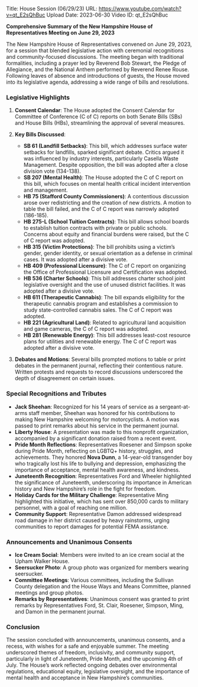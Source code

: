 Title: House Session (06/29/23)
URL: https://www.youtube.com/watch?v=qt_E2sQhBuc
Upload Date: 2023-06-30
Video ID: qt_E2sQhBuc

**Comprehensive Summary of the New Hampshire House of Representatives Meeting on June 29, 2023**

The New Hampshire House of Representatives convened on June 29, 2023, for a session that blended legislative action with ceremonial recognitions and community-focused discussions. The meeting began with traditional formalities, including a prayer led by Reverend Bob Stewart, the Pledge of Allegiance, and the National Anthem performed by Reverend Renee Rouse. Following leaves of absence and introductions of guests, the House moved into its legislative agenda, addressing a wide range of bills and resolutions.

### Legislative Highlights
1. **Consent Calendar**: The House adopted the Consent Calendar for Committee of Conference (C of C) reports on both Senate Bills (SBs) and House Bills (HBs), streamlining the approval of several measures.
   
2. **Key Bills Discussed**:
   - **SB 61 (Landfill Setbacks)**: This bill, which addresses surface water setbacks for landfills, sparked significant debate. Critics argued it was influenced by industry interests, particularly Casella Waste Management. Despite opposition, the bill was adopted after a close division vote (134-138).
   - **SB 207 (Mental Health)**: The House adopted the C of C report on this bill, which focuses on mental health critical incident intervention and management.
   - **HB 75 (Stafford County Commissioners)**: A contentious discussion arose over redistricting and the creation of new districts. A motion to table the bill failed, and the C of C report was narrowly adopted (186-185).
   - **HB 275-L (School Tuition Contracts)**: This bill allows school boards to establish tuition contracts with private or public schools. Concerns about equity and financial burdens were raised, but the C of C report was adopted.
   - **HB 315 (Victim Protections)**: The bill prohibits using a victim’s gender, gender identity, or sexual orientation as a defense in criminal cases. It was adopted after a divisive vote.
   - **HB 409 (Professional Licensure)**: The C of C report on organizing the Office of Professional Licensure and Certification was adopted.
   - **HB 536 (Charter Schools)**: This bill addresses charter school joint legislative oversight and the use of unused district facilities. It was adopted after a divisive vote.
   - **HB 611 (Therapeutic Cannabis)**: The bill expands eligibility for the therapeutic cannabis program and establishes a commission to study state-controlled cannabis sales. The C of C report was adopted.
   - **HB 221 (Agricultural Land)**: Related to agricultural land acquisition and game cameras, the C of C report was adopted.
   - **HB 281 (Renewable Energy)**: This bill addresses least-cost resource plans for utilities and renewable energy. The C of C report was adopted after a divisive vote.

3. **Debates and Motions**: Several bills prompted motions to table or print debates in the permanent journal, reflecting their contentious nature. Written protests and requests to record discussions underscored the depth of disagreement on certain issues.

### Special Recognitions and Tributes
- **Jack Sheehan**: Recognized for his 14 years of service as a sergeant-at-arms staff member, Sheehan was honored for his contributions to making New Hampshire welcoming for motorcyclists. A motion was passed to print remarks about his service in the permanent journal.
- **Liberty House**: A presentation was made to this nonprofit organization, accompanied by a significant donation raised from a recent event.
- **Pride Month Reflections**: Representatives Roesener and Simpson spoke during Pride Month, reflecting on LGBTQ+ history, struggles, and achievements. They honored **Nova Dunn**, a 14-year-old transgender boy who tragically lost his life to bullying and depression, emphasizing the importance of acceptance, mental health awareness, and kindness.
- **Juneteenth Recognition**: Representatives Ford and Wheeler highlighted the significance of Juneteenth, underscoring its importance in American history and New Hampshire’s role in the fight for freedom.
- **Holiday Cards for the Military Challenge**: Representative Ming highlighted this initiative, which has sent over 850,000 cards to military personnel, with a goal of reaching one million.
- **Community Support**: Representative Damon addressed widespread road damage in her district caused by heavy rainstorms, urging communities to report damages for potential FEMA assistance.

### Announcements and Unanimous Consents
- **Ice Cream Social**: Members were invited to an ice cream social at the Upham Walker House.
- **Seersucker Photo**: A group photo was organized for members wearing seersucker.
- **Committee Meetings**: Various committees, including the Sullivan County delegation and the House Ways and Means Committee, planned meetings and group photos.
- **Remarks by Representatives**: Unanimous consent was granted to print remarks by Representatives Ford, St. Clair, Roesener, Simpson, Ming, and Damon in the permanent journal.

### Conclusion
The session concluded with announcements, unanimous consents, and a recess, with wishes for a safe and enjoyable summer. The meeting underscored themes of freedom, inclusivity, and community support, particularly in light of Juneteenth, Pride Month, and the upcoming 4th of July. The House’s work reflected ongoing debates over environmental regulations, educational equity, legislative oversight, and the importance of mental health and acceptance in New Hampshire’s communities.